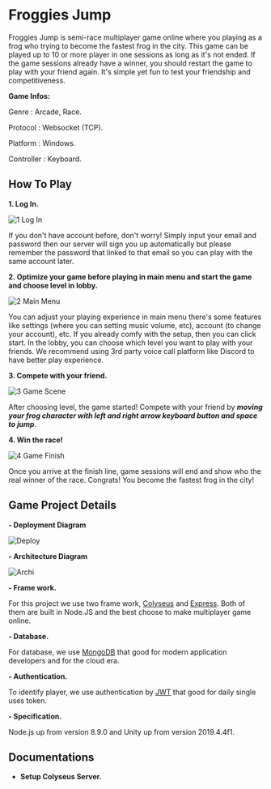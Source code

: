 # Froggies Jump
Froggies Jump is semi-race multiplayer game online where you playing as a frog who trying to become the fastest frog in the city. This game can be played up to 10 or more player in one sessions as long as it's not ended. If the game sessions already have a winner, you should restart the game to play with your friend again. It's simple yet fun to test your friendship and competitiveness.

**Game Infos:**

Genre       : Arcade, Race.

Protocol    : Websocket (TCP).

Platform    : Windows.

Controller  : Keyboard.


## How To Play
**1. Log In.**

![1 Log In](https://user-images.githubusercontent.com/74699417/125155183-4850f880-e188-11eb-8ff1-d04a00c096e8.gif)

If you don't have account before, don't worry! Simply input your email and password then our server will sign you up automatically but please remember the password that linked to that email so you can play with the same account later.

**2. Optimize your game before playing in main menu and start the game and choose level in lobby.**

![2 Main Menu](https://user-images.githubusercontent.com/74699417/125155206-78989700-e188-11eb-95cf-a520670f0cb7.gif)

You can adjust your playing experience in main menu there's some features like settings (where you can setting music volume, etc), account (to change your account), etc. If you already comfy with the setup, then you can click start. In the lobby, you can choose which level you want to play with your friends. We recommend using 3rd party voice call platform like Discord to have better play experience.

**3. Compete with your friend.**

![3 Game Scene](https://user-images.githubusercontent.com/74699417/125155258-bbf30580-e188-11eb-846c-ca34b0658c2e.gif)

After choosing level, the game started! Compete with your friend by **_moving your frog character with left and right arrow keyboard button and space to jump_**.

**4. Win the race!**

![4 Game Finish](https://user-images.githubusercontent.com/74699417/125155264-c6ad9a80-e188-11eb-821a-82b6ff5606e2.gif)

Once you arrive at the finish line, game sessions will end and show who the real winner of the race. Congrats! You become the fastest frog in the city!


## Game Project Details

**- Deployment Diagram**

![Deploy](https://user-images.githubusercontent.com/74699417/125155994-5ead8300-e18d-11eb-98c6-67f10fd2b0ed.png)

**- Architecture Diagram**

![Archi](https://user-images.githubusercontent.com/74699417/125156012-771d9d80-e18d-11eb-8e54-a8d43c2e4963.png)


**- Frame work.**

For this project we use two frame work, [Colyseus](https://www.colyseus.io/) and [Express](https://docs.nestjs.com/). Both of them are built in Node.JS and the best choose to make multiplayer game online.

**- Database.**

For database, we use [MongoDB](https://mongodb.com/) that good for modern application developers and for the cloud era.

**- Authentication.**

To identify player, we use authentication by [JWT](https://jwt.io/) that good for daily single uses token.

**- Specification.**

Node.js up from version 8.9.0 and Unity up from version 2019.4.4f1.


## Documentations

- **Setup Colyseus Server.**
